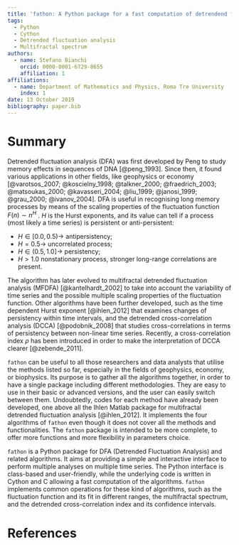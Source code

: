 ```yaml
---
title: 'fathon: A Python package for a fast computation of detrendend fluctuation analysis and related algorithms'
tags:
  - Python
  - Cython
  - Detrended fluctuation analysis
  - Multifractal spectrum
authors:
  - name: Stefano Bianchi
    orcid: 0000-0001-6729-8655
    affiliation: 1
affiliations:
  - name: Department of Mathematics and Physics, Roma Tre University
    index: 1
date: 13 October 2019
bibliography: paper.bib
---
```


# Summary

Detrended fluctuation analysis (DFA) was first developed by Peng to study memory effects in sequences of DNA [@peng_1993]. Since then, it found various applications in other fields, like geophysics or economy [@varotsos_2007; @koscielny_1998; @talkner_2000; @fraedrich_2003; @matsoukas_2000; @kavasseri_2004; @liu_1999; @janosi_1999; @grau_2000; @ivanov_2004]. DFA is useful in recognising long memory processes by means of the scaling properties of the fluctuation function $F (n) \sim n^H$ . $H$ is the Hurst exponents, and its value can tell if a process (most likely a time series) is persistent or anti-persistent:

- $H \in [0.0, 0.5) \rightarrow$ antipersistency;
- $H = 0.5 \rightarrow$ uncorrelated process;
- $H \in (0.5, 1.0] \rightarrow$ persistency;
- $H > 1.0$ nonstationary process, stronger long-range correlations are present.

 The algorithm has later evolved to multifractal detrended fluctuation analysis (MFDFA) [@kantelhardt_2002] to take into account the variability of time series and the possible multiple scaling properties of the fluctuation function. Other algorithms have been further developed, such as the time dependent Hurst exponent [@ihlen_2012] that examines changes of persistency within time intervals, and the detrended cross-correlation analysis (DCCA) [@podobnik_2008] that studies cross-correlations in terms of persistency between non-linear time series. Recently, a cross-correlation index $\rho$ has been introduced in order to make the interpretation of DCCA clearer [@zebende_2011].

``fathon`` can be useful to all those researchers and data analysts that utilise the methods listed so far, especially in the fields of geophysics, economy, or biophysics. Its purpose is to gather all the algorithms together, in order to have a single package including different methodologies. They are easy to use in their basic or advanced versions, and the user can easily switch between them.
Undoubtedly, codes for each method have already been developed, one above all the Ihlen Matlab package for multifractal detrended fluctuation analysis [@ihlen_2012]. It implements the four algorithms of ``fathon`` even though it does not cover all the methods and functionalities.
The ``fathon`` package is intended to be more complete, to offer more functions and more flexibility in parameters choice.

``fathon`` is a Python package for DFA (Detrended Fluctuation Analysis) and related algorithms. It aims at providing a simple and interactive interface to perform multiple analyses on multiple time series. The Python interface is class-based and user-friendly, while the underlying code is written in Cython and C allowing a fast computation of the algorithms. ``fathon`` implements common operations for these kind of algorithms, such as the fluctuation function and its fit in different ranges, the multifractal spectrum, and the detrended cross-correlation index and its confidence intervals.

# References

